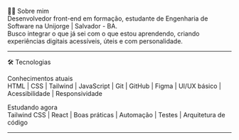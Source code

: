 🙋‍♂️ Sobre mim  
Desenvolvedor front-end em formação, estudante de Engenharia de Software na Unijorge | Salvador - BA.  
Busco integrar o que já sei com o que estou aprendendo, criando experiências digitais acessíveis, úteis e com personalidade.

--------------------------------------------------

🛠️ Tecnologias

Conhecimentos atuais  
HTML | CSS | Tailwind | JavaScript | Git | GitHub | Figma | UI/UX básico | Acessibilidade | Responsividade

Estudando agora  
Tailwind CSS | React | Boas práticas | Automação | Testes | Arquitetura de código

-------------------------------------------------

